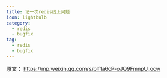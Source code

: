 ```yaml
---
title: 记一次redis线上问题
icon: lightbulb
category:
  - redis
  - bugfix
tag:
  - redis
  - bugfix
---
```





原文： https://mp.weixin.qq.com/s/blf1a6cP-oJQ9FmnpU_ocw

